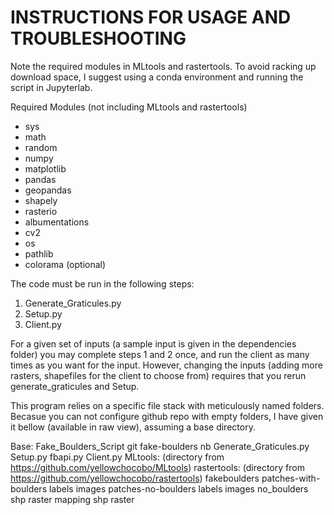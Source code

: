 # INSTRUCTIONS FOR USAGE AND TROUBLESHOOTING

Note the required modules in MLtools and rastertools. To avoid racking up download space, I suggest using a conda environment and running the script in Jupyterlab. 

Required Modules (not including MLtools and rastertools)
- sys
- math
- random
- numpy
- matplotlib
- pandas
- geopandas
- shapely
- rasterio 
- albumentations
- cv2
- os
- pathlib
- colorama (optional)


The code must be run in the following steps:

1. Generate_Graticules.py
2. Setup.py
3. Client.py

For a given set of inputs (a sample input is given in the dependencies folder) you may complete steps 1 and 2 once, and run the client as
many times as you want for the input. However, changing the inputs (adding more rasters, shapefiles for the client to choose from) requires
that you rerun generate_graticules and Setup.

This program relies on a specific file stack with meticulously named folders. Becasue you can not configure github repo with empty folders, I have given it bellow (available in raw view), assuming a base directory.

Base:                                                                                                                                                                                    Fake_Boulders_Script
        git
            fake-boulders
                nb
                    Generate_Graticules.py
                    Setup.py
                    fbapi.py
                    Client.py
                    MLtools: (directory from https://github.com/yellowchocobo/MLtools)
                    rastertools: (directory from https://github.com/yellowchocobo/rastertools)
    fakeboulders
          patches-with-boulders
              labels
              images
          patches-no-boulders
              labels
              images
          no_boulders
              shp
              raster
          mapping
              shp
              raster
        
      
  



